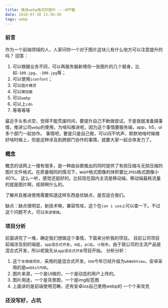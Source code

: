 ```yaml
---
title: 推进webp格式的图片 ---APP篇
date: 2018-07-30 13:36:38
tags: webp
---
```

### 前言
作为一个前端领域的人，人家问你一个对于图片这块儿有什么地方可以注意提升的吗？
回答：
1. 可以根据业务不同，可以再服务器新增存一张图片的几个替身，比如`-100.jpg`，`-300.jpg`等；
2. 可以使用`iconfont`；
3. 可以`图片精灵`
4. 可以`懒加载`
5. 可以`webp`
6. 可以上`cdn`
7. 等等等等

最近手头有点空，觉得不能荒废时间，要提升自己不断做尝试。于是我就准备搞事情，推进公司`webp`的使用，为啥叫推进呢，因为这个事情要服务端，app，h5，ui多个部门一起协作。
事情吧，要是只是自己做，可以闷不吭声，默默地啥时候做好啥时候上，但是这种涉及到跨部门协作的事情，就要大家一起合体发力了。

### 概念
概念的话网上一搜有很多，是一种由谷歌推出的同时提供了有损压缩与无损压缩的图片文件格式。在质量相同的情况下，`WebP`格式图像的体积要比`JPEG`格式图像小40%。
这么一听，感觉还挺好的。比较现在国内主流是移动端，移动端最耗流量的就是图片啊，视频啊什么的。

了解并且推进使用需要知道这样东西是优缺点，是否适合我们。

缺点：缺点很明显，新技术嘛，兼容性哇，这个在`can i use上`可以查一下。不过这个问题不大，可以`渐进增强`。

### 项目分析
前面讲完了一堆，确定我们想做这个事情，下面来分析我的项目。
目前公司项目前端涉及到的端是，`app混合式开发`，`m站`，`pc站`，`小程序`。由于我公司的主流产品是混合式开发，所以呢我先从`app混合式开发`项目开始。
分析分析：
1. 这个`车商端项目`，采用的是混合式开发，ios今年已经升级为`wkWebView`，安卓采用的是`webkit内核`。
2. 图片来源，一个是UI做的，一个是动态的用户上传的。
3. 图片用途，一个是背景图，一个是img标签图
4. 上面讲的是前端使用范畴，还有安卓ios自己使用webp的
一个个来攻克

### 还没写好，占坑



